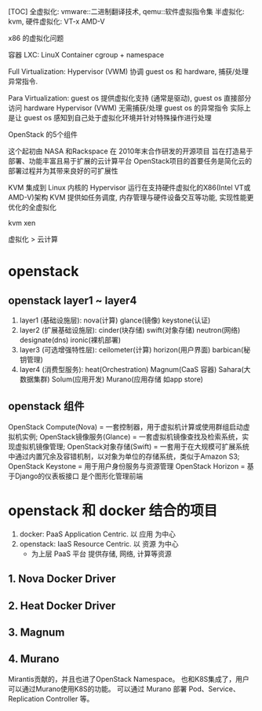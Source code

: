 [TOC]
全虚拟化: vmware::二进制翻译技术, qemu::软件虚拟指令集
半虚拟化: kvm,
硬件虚拟化: VT-x AMD-V

x86 的虚拟化问题

容器
LXC: LinuX Container
cgroup + namespace

Full Virtualization:
Hypervisor (VWM) 协调 guest os 和 hardware, 捕获/处理 异常指令.

Para Virtualization:
guest os 提供虚拟化支持 (通常是驱动),
guest os 直接部分访问 hardware
Hypervisor (VWM) 无需捕获/处理 guest os 的异常指令
实际上是让 guest os 感知到自己处于虚拟化环境并针对特殊操作进行处理

OpenStack 的5个组件

这个起初由 NASA 和Rackspace 在 2010年末合作研发的开源项目
旨在打造易于部署、功能丰富且易于扩展的云计算平台
OpenStack项目的首要任务是简化云的部署过程并为其带来良好的可扩展性

KVM 集成到 Linux 内核的 Hypervisor
运行在支持硬件虚拟化的X86(Intel VT或AMD-V)架构
KVM 提供如任务调度, 内存管理与硬件设备交互等功能, 实现性能更优化的全虚拟化

kvm xen

虚拟化 > 云计算

# openstack 
## openstack layer1 ~ layer4
1. layer1 (基础设施层): nova(计算) glance(镜像) keystone(认证)
2. layer2 (扩展基础设施层): cinder(块存储) swift(对象存储) neutron(网络) designate(dns) ironic(裸机部署)
3. layer3 (可选增强特性层): ceilometer(计算) horizon(用户界面) barbican(秘钥管理)
4. layer4 (消费型服务): heat(Orchestration) Magnum(CaaS 容器) Sahara(大数据集群) Solum(应用开发) Murano(应用存储 如app store)
## openstack 组件
OpenStack Compute(Nova)  = 一套控制器，用于虚拟机计算或使用群组启动虚拟机实例;
OpenStack镜像服务(Glance) = 一套虚拟机镜像查找及检索系统，实现虚拟机镜像管理;
OpenStack对象存储(Swift)  = 一套用于在大规模可扩展系统中通过内置冗余及容错机制，以对象为单位的存储系统，类似于Amazon S3;
OpenStack Keystone       = 用于用户身份服务与资源管理
OpenStack Horizon        = 基于Django的仪表板接口 是个图形化管理前端

# openstack 和 docker 结合的项目
1. docker: PaaS Application Centric. 以 应用 为中心
2. openstack: IaaS Resource Centric. 以 资源 为中心
    + 为上层 PaaS 平台 提供存储, 网络, 计算等资源
## 1. Nova Docker Driver
## 2. Heat Docker Driver
## 3. Magnum
## 4. Murano
Mirantis贡献的，并且也进了OpenStack Namespace。
也和K8S集成了，用户可以通过Murano使用K8S的功能。
可以通过 Murano 部署 Pod、Service、Replication Controller 等。